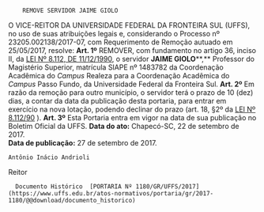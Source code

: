         REMOVE SERVIDOR JAIME GIOLO  

 O VICE-REITOR DA UNIVERSIDADE FEDERAL DA FRONTEIRA SUL (UFFS), no uso de suas atribuições legais e, considerando o Processo nº 23205.002138/2017-07, com Requerimento de Remoção autuado em 25/05/2017, resolve:   **Art. 1º** REMOVER, com fundamento no artigo 36, inciso II, da [LEI Nº 8.112, DE 11/12/1990](http://www.planalto.gov.br/ccivil_03/leis/l8112cons.htm), o servidor **JAIME GIOLO****,** Professor do Magistério Superior, matrícula SIAPE nº 1483782 da Coordenação Acadêmica do *Campus* Realeza para a Coordenação Acadêmica do *Campus* Passo Fundo, da Universidade Federal da Fronteira Sul.   **Art. 2º** Em razão da remoção para outro município, o servidor terá o prazo de 10 (dez) dias, a contar da data da publicação desta portaria, para entrar em exercício na nova lotação, podendo declinar do prazo (art. 18, §2º da [LEI Nº 8.112/90](http://www.planalto.gov.br/ccivil_03/leis/l8112cons.htm)  ).   **Art. 3º** Esta Portaria entra em vigor na data de sua publicação no Boletim Oficial da UFFS.      **Data do ato:** Chapecó-SC, 22 de setembro de 2017.   
 **Data de publicação:**  27 de setembro de 2017. 

    Antônio Inácio Andrioli   
 Reitor 

      Documento Histórico  [PORTARIA Nº 1180/GR/UFFS/2017](https://www.uffs.edu.br/atos-normativos/portaria/gr/2017-1180/@@download/documento_historico)     
      